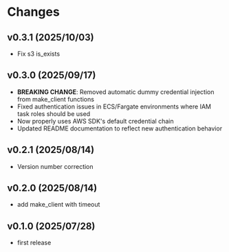 # Changes

## v0.3.1 (2025/10/03)
* Fix s3 is_exists

## v0.3.0 (2025/09/17)
* **BREAKING CHANGE**: Removed automatic dummy credential injection from make_client functions
* Fixed authentication issues in ECS/Fargate environments where IAM task roles should be used
* Now properly uses AWS SDK's default credential chain
* Updated README documentation to reflect new authentication behavior

## v0.2.1 (2025/08/14)
* Version number correction

## v0.2.0 (2025/08/14)
* add make_client with timeout

## v0.1.0 (2025/07/28)
* first release